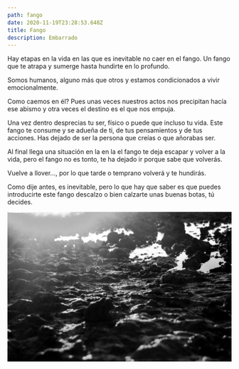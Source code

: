 ```yaml
---
path: fango
date: 2020-11-19T23:28:53.648Z
title: Fango
description: Embarrado
---
```

Hay etapas en la vida en las que es inevitable no caer en el fango. Un fango que te atrapa y sumerge hasta hundirte en lo profundo.

Somos humanos, alguno más que otros y estamos condicionados a vivir emocionalmente.

Como caemos en él? Pues unas veces nuestros actos nos precipitan hacía ese abismo y otra veces el destino es el que nos empuja.

Una vez dentro desprecias tu ser, físico o puede que incluso tu vida. Este fango te consume y se adueña de ti, de tus pensamientos y de tus acciones. Has dejado de ser la persona que creías o que añorabas ser.

Al final llega una situación en la en la el fango te deja escapar y volver a la vida, pero el fango no es tonto, te ha dejado ir porque sabe que volverás.

Vuelve a llover..., por lo que tarde o temprano volverá y te hundirás. 

Como dije antes, es inevitable, pero lo que hay que saber es que puedes introducirte este fango descalzo o bien calzarte unas buenas botas, tú decides.

![](../assets/photo-1534061195026-780ce0b8b836.jpg)